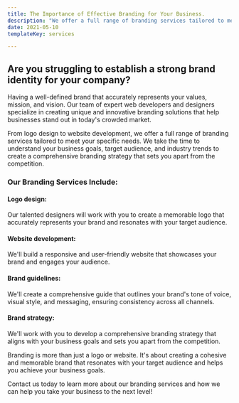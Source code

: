```yaml
---
title: The Importance of Effective Branding for Your Business.
description: "We offer a full range of branding services tailored to meet your specific needs."
date: 2021-05-10
templateKey: services

---
```



## Are you struggling to establish a strong brand identity for your company?



Having a well-defined brand that accurately represents your values, mission, and vision. Our team of expert web developers and designers specialize in creating unique and innovative branding solutions that help businesses stand out in today's crowded market.

From logo design to website development, we offer a full range of branding services tailored to meet your specific needs. We take the time to understand your business goals, target audience, and industry trends to create a comprehensive branding strategy that sets you apart from the competition.

### Our Branding Services Include:

#### Logo design:
 Our talented designers will work with you to create a memorable logo that accurately represents your brand and resonates with your target audience.

#### Website development:
 We'll build a responsive and user-friendly website that showcases your brand and engages your audience.

#### Brand guidelines:
 We'll create a comprehensive guide that outlines your brand's tone of voice, visual style, and messaging, ensuring consistency across all channels.

#### Brand strategy:
We'll work with you to develop a comprehensive branding strategy that aligns with your business goals and sets you apart from the competition.


Branding is more than just a logo or website. It's about creating a cohesive and memorable brand that resonates with your target audience and helps you achieve your business goals.

Contact us today to learn more about our branding services and how we can help you take your business to the next level!